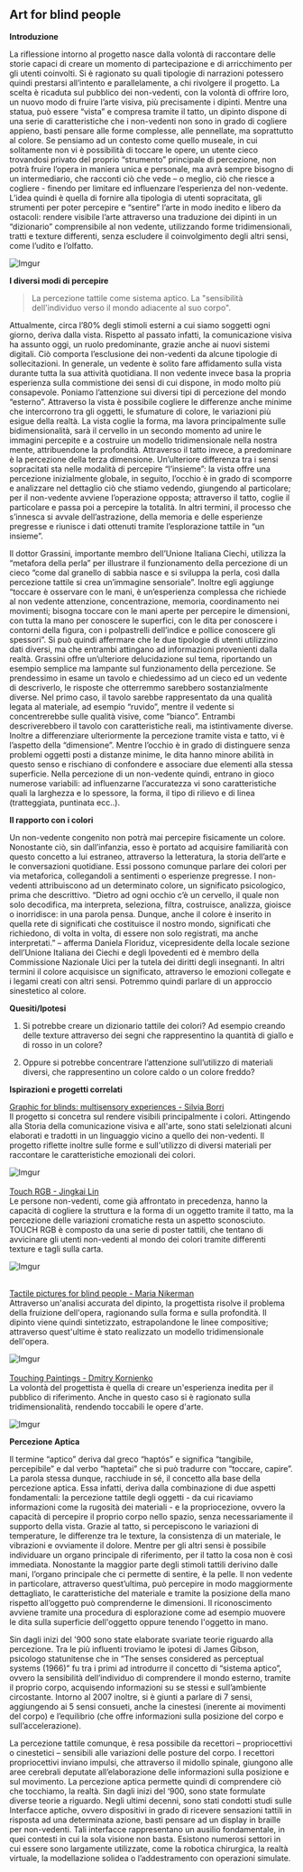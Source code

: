 ## Art for blind people ## 

**Introduzione**

La riflessione intorno al progetto nasce dalla volontà di raccontare delle storie capaci di creare un momento di partecipazione e di arricchimento per gli utenti coinvolti. Si è ragionato su quali tipologie di narrazioni potessero quindi prestarsi all’intento e parallelamente, a chi rivolgere il progetto. La scelta è ricaduta sul pubblico dei non-vedenti, con la volontà di offrire loro, un nuovo modo di fruire l’arte visiva, più precisamente i dipinti. 
Mentre una statua, può essere “vista” e compresa tramite il tatto, un dipinto dispone di una serie di caratteristiche che i non-vedenti non sono in grado di cogliere appieno, basti pensare alle forme complesse, alle pennellate, ma soprattutto al colore. Se pensiamo ad un contesto come quello museale, in cui solitamente non vi è possibilità di toccare le opere, un utente cieco trovandosi privato del proprio “strumento” principale di percezione, non potrà fruire l’opera in maniera unica e personale, ma avrà sempre bisogno di un intermediario, che racconti ciò che vede – o meglio, ciò che riesce a cogliere - finendo per limitare ed influenzare l’esperienza del non-vedente. L’idea quindi è quella di fornire alla tipologia di utenti sopracitata, gli strumenti per poter percepire e “sentire” l’arte in modo inedito e libero da ostacoli: rendere visibile l’arte attraverso una traduzione dei dipinti in un “dizionario” comprensibile al non vedente, utilizzando forme tridimensionali, tratti e texture differenti, senza escludere il coinvolgimento degli altri sensi, come l’udito e l’olfatto. 

![Imgur](http://i.imgur.com/WHT633i.jpg)

**I diversi modi di percepire**
> La percezione tattile come sistema aptico. La "sensibilità dell'individuo verso il mondo adiacente al suo corpo".

Attualmente, circa l’80% degli stimoli esterni a cui siamo soggetti ogni giorno, deriva dalla vista. Rispetto al passato infatti, la comunicazione visiva ha assunto oggi, un ruolo predominante, grazie anche ai nuovi sistemi digitali. Ciò comporta l’esclusione dei non-vedenti da alcune tipologie di sollecitazioni. In generale, un vedente è solito fare affidamento sulla vista durante tutta la sua attività quotidiana. Il non vedente invece basa la propria esperienza sulla commistione dei sensi di cui dispone, in modo molto più consapevole. Poniamo l’attenzione sui diversi tipi di percezione del mondo “esterno”. 
Attraverso la vista è possibile cogliere le differenze anche minime che intercorrono tra gli oggetti, le sfumature di colore, le variazioni più esigue della realtà. La vista coglie la forma, ma lavora principalmente sulle bidimensionalità, sarà il cervello in un secondo momento ad unire le immagini percepite e a costruire un modello tridimensionale nella nostra mente, attribuendone la profondità. Attraverso il tatto invece, a predominare è la percezione della terza dimensione. Un’ulteriore differenza tra i sensi sopracitati sta nelle modalità di percepire “l’insieme”: la vista offre una percezione inizialmente globale, in seguito, l’occhio è in grado di scomporre e analizzare nel dettaglio ciò che stiamo vedendo, giungendo al particolare; per il non-vedente avviene l’operazione opposta; attraverso il tatto, coglie il particolare e passa poi a percepire la totalità. In altri termini, il processo che s’innesca si avvale dell’astrazione, della memoria e delle esperienze pregresse e riunisce i dati ottenuti tramite l’esplorazione tattile in “un insieme”.  

Il dottor Grassini, importante membro dell’Unione Italiana Ciechi, utilizza la “metafora della perla” per illustrare il funzionamento della percezione di un cieco “come dal granello di sabbia nasce e si sviluppa la perla, così dalla percezione tattile si crea un’immagine sensoriale”. Inoltre egli aggiunge “toccare è osservare con le mani, è un’esperienza complessa che richiede al non vedente attenzione, concentrazione, memoria, coordinamento nei movimenti; bisogna toccare con le mani aperte per percepire le dimensioni, con tutta la mano per conoscere le superfici, con le dita per conoscere i contorni della figura, con i polpastrelli dell’indice e pollice conoscere gli spessori”. Si può quindi affermare che le due tipologie di utenti utilizzino dati diversi, ma che entrambi attingano ad informazioni provenienti dalla realtà. Grassini offre un’ulteriore delucidazione sul tema, riportando un esempio semplice ma lampante sul funzionamento della percezione. Se prendessimo in esame un tavolo e chiedessimo ad un cieco ed un vedente di descriverlo, le risposte che otterremmo sarebbero sostanzialmente diverse. Nel primo caso, il tavolo sarebbe rappresentato da una qualità legata al materiale, ad esempio “ruvido”, mentre il vedente si concentrerebbe sulle qualità visive, come “bianco”. Entrambi descriverebbero il tavolo con caratteristiche reali, ma istintivamente diverse. Inoltre a differenziare ulteriormente la percezione tramite vista e tatto, vi è l’aspetto della “dimensione”. Mentre l’occhio è in grado di distinguere senza problemi oggetti posti a distanze minime, le dita hanno minore abilità in questo senso e rischiano di confondere e associare due elementi alla stessa superficie. Nella percezione di un non-vedente quindi, entrano in gioco numerose variabili: ad influenzarne l’accuratezza vi sono caratteristiche quali la larghezza e lo spessore, la forma, il tipo di rilievo e di linea (tratteggiata, puntinata ecc..).

**Il rapporto con i colori**

Un non-vedente congenito non potrà mai percepire fisicamente un colore. Nonostante ciò, sin dall’infanzia, esso è portato ad acquisire familiarità con questo concetto a lui estraneo, attraverso la letteratura, la storia dell’arte e le conversazioni quotidiane. Essi possono comunque parlare dei colori per via metaforica, collegandoli a sentimenti o esperienze pregresse. I non-vedenti attribuiscono ad un determinato colore, un significato psicologico, prima che descrittivo. “Dietro ad ogni occhio c’è un cervello, il quale non solo decodifica, ma interpreta, seleziona, filtra, costruisce, analizza, gioisce o inorridisce: in una parola pensa. 
Dunque, anche il colore è inserito in quella rete di significati che costituisce il nostro mondo, significati che richiedono, di volta in volta, di essere non solo registrati, ma anche interpretati.” – afferma Daniela Floriduz,  vicepresidente della locale sezione dell’Unione Italiana dei Ciechi e degli Ipovedenti ed è membro della Commissione Nazionale Uici per la tutela dei diritti degli insegnanti. In altri termini il colore acquisisce un significato, attraverso le emozioni collegate e i legami creati con altri sensi. Potremmo quindi parlare di un approccio sinestetico al colore.  


**Quesiti/Ipotesi**

1. Si potrebbe creare un dizionario tattile dei colori?
Ad esempio creando delle texture attraverso dei segni che rappresentino la quantità di giallo e di rosso in un colore? 

2. Oppure si potrebbe concentrare l’attenzione sull’utilizzo di materiali diversi, che rappresentino un colore caldo o un colore freddo?

**Ispirazioni e progetti correlati** </br>

[Graphic for blinds: multisensory experiences - Silvia Borri](https://www.behance.net/gallery/13328463/Graphic-for-blinds-multisensory-experiences)</br> Il progetto si concetra sul rendere visibili principalmente i colori. Attingendo alla Storia della comunicazione visiva e all'arte, sono stati selelzionati alcuni elaborati e tradotti in un linguaggio vicino a quello dei non-vedenti. Il progetto riflette inoltre sulle forme e sull'utilizzo di diversi materiali per raccontare le caratteristiche emozionali dei colori.    </br>

![Imgur](http://i.imgur.com/ofD1JDQ.png)
</br>
</br>
[Touch RGB - Jingkai Lin](https://www.behance.net/gallery/34244699/Touch-RGB) </br>
Le persone non-vedenti, come già affrontato in precedenza, hanno la capacità di cogliere la struttura e la forma di un oggetto tramite il tatto, ma la percezione delle variazioni cromatiche resta un aspetto sconosciuto. TOUCH RGB è composto da una serie di poster tattili, che tentano di avvicinare gli utenti non-vedenti al mondo dei colori tramite differenti texture e tagli sulla carta. 

![Imgur](http://i.imgur.com/Va3RKSr.jpg)</br>
</br>

[Tactile pictures for blind people - Maria Nikerman](https://www.behance.net/gallery/46015991/Tactile-pictures-for-blind-people) </br>
Attraverso un'analisi accurata del dipinto, la progettista risolve il problema della fruizione dell'opera, ragionando sulla forma e sulla profondità. Il dipinto viene quindi sintetizzato, estrapolandone le linee compositive; attraverso quest'ultime è stato realizzato un modello tridimensionale dell'opera. 

![Imgur](http://i.imgur.com/VjP6e3O.jpg)
</br>
</br>
[Touching Paintings - Dmitry Kornienko](https://www.behance.net/gallery/52098159/Touching-Paintings-REJECTED) </br>
La volontà del progettista è quella di creare un'esperienza inedita per il pubblico di riferimento. Anche in questo caso si è ragionato sulla tridimensionalità, rendendo toccabili le opere d'arte. 

![Imgur](http://i.imgur.com/KpbTxSv.png)

**Percezione Aptica** </br>

Il termine “aptico” deriva dal greco “haptós” e significa “tangibile, percepibile” e dal verbo “haptetai” che si può tradurre con “toccare, capire”. La parola stessa dunque, racchiude in sé, il concetto alla base della percezione aptica. Essa infatti, deriva dalla combinazione di due aspetti fondamentali: la percezione tattile degli oggetti - da cui ricaviamo informazioni come la rugosità dei materiali - e la propriocezione, ovvero la capacità di percepire il proprio corpo nello spazio, senza necessariamente il supporto della vista. Grazie al tatto, si percepiscono le variazioni di temperature, le differenze tra le texture, la consistenza di un materiale, le vibrazioni e ovviamente il dolore. Mentre per gli altri sensi è possibile individuare un organo principale di riferimento, per il tatto la cosa non è così immediata. Nonostante la maggior parte degli stimoli tattili derivino dalle mani, l’organo principale che ci permette di sentire, è la pelle. Il non vedente in particolare, attraverso quest’ultima, può percepire in modo maggiormente dettagliato, le caratteristiche del materiale e tramite la posizione della mano rispetto all’oggetto può comprenderne le dimensioni. Il riconoscimento avviene tramite una procedura di esplorazione come ad esempio muovere le dita sulla superficie dell'oggetto oppure tenendo l'oggetto in mano.

Sin dagli inizi del '900 sono state elaborate svariate teorie riguardo alla percezione. Tra le più influenti troviamo le ipotesi di James Gibson, psicologo statunitense che in “The senses considered as perceptual systems (1966)” fu tra i primi ad introdurre il concetto di “sistema aptico”, ovvero la sensibilità dell’individuo di comprendere il mondo esterno, tramite il proprio corpo, acquisendo informazioni su se stessi e sull’ambiente circostante. Intorno al 2007 inoltre, si è giunti a parlare di 7 sensi, aggiungendo ai 5 sensi consueti, anche la cinestesi (inerente ai movimenti del corpo) e l’equilibrio (che offre informazioni sulla posizione del corpo e sull’accelerazione).

La percezione tattile comunque, è resa possibile da recettori – propriocettivi o cinestetici – sensibili alle variazioni delle posture del corpo. I recettori propriocettivi inviano impulsi, che attraverso il midollo spinale, giungono alle aree cerebrali deputate all’elaborazione delle informazioni sulla posizione e sul movimento. La percezione aptica permette quindi di comprendere ciò che tocchiamo, la realtà. Sin dagli inizi del ‘900, sono state formulate diverse teorie a riguardo. 
Negli ultimi decenni, sono stati condotti studi sulle Interfacce aptiche, ovvero dispositivi in grado di ricevere sensazioni tattili in risposta ad una determinata azione, basti pensare ad un display in braille per non-vedenti. Tali interfacce rappresentano un ausilio fondamentale, in quei contesti in cui la sola visione non basta. Esistono numerosi settori in cui essere sono largamente utilizzate, come la robotica chirurgica, la realtà virtuale, la modellazione solidea o l’addestramento con operazioni simulate. 










